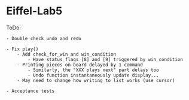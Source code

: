 # Eiffel-Lab5

ToDo:

	- Double check undo and redo
	
	- Fix play()
		- Add check_for_win and win_condition
			- Have status_flags [8] and [9] triggered by win_condition
		- Printing pieces on board delayed by 1 command
			- Similarly, the "XXX plays next" part delays too
			- Undo function instantaneously update display...
		- May need to change how writing to list works (use cursor)
		
	- Acceptance tests
